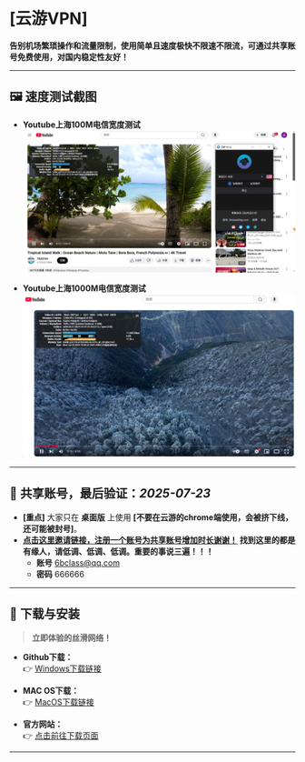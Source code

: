 # [云游VPN]

**告别机场繁琐操作和流量限制，使用简单且速度极快不限速不限流，可通过共享账号免费使用，对国内稳定性友好！**

---

## 🖼️ 速度测试截图

*   **Youtube上海100M电信宽度测试**
    ![主界面和youtube速度测试](https://github.com/6bclass/kkk/blob/main/87579.png)
    
*   **Youtube上海1000M电信宽度测试**
    ![主界面和youtube速度测试](https://github.com/6bclass/kkk/blob/main/112489.png)    

---

## 📱 共享账号，最后验证：*2025-07-23*

*   **[重点]** 大家只在 **桌面版** 上使用 **[不要在云游的chrome端使用，会被挤下线，还可能被封号]**。
*   **[点击这里邀请链接，注册一个账号为共享账号增加时长谢谢！](https://reward.v40yycdn.xyz/?inviter=6bclass@qq.com)**
    **找到这里的都是有缘人，请低调、低调、低调。重要的事说三遍！！！**
    * **账号**   6bclass@qq.com  
    * **密码**   666666
---

## 🔽 下载与安装

> **立即体验的丝滑网络！**

*   **Github下载：**  
    👉 [Windows下载链接](https://raw.githubusercontent.com/6bclass/kkk/refs/heads/main/yy_windows_installer.exe)
*   **MAC OS下载：**  
    👉 [MacOS下载链接](https://v40yycdn.xyz/dl/yy_mac.zip)

*   **官方网站：**  
    👉 [点击前往下载页面](https://v40yycdn.xyz/)    

---
